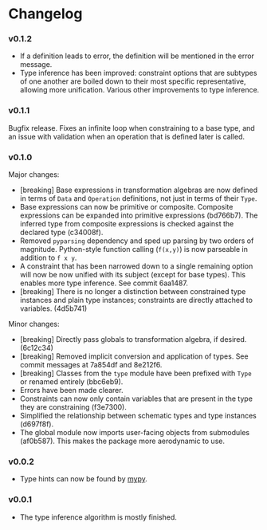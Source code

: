 # Changelog

### v0.1.2

-   If a definition leads to error, the definition will be mentioned in the 
    error message.
-   Type inference has been improved: constraint options that are subtypes of 
    one another are boiled down to their most specific representative, 
    allowing more unification. Various other improvements to type inference.

### v0.1.1

Bugfix release. Fixes an infinite loop when constraining to a base type, and 
an issue with validation when an operation that is defined later is called.

### v0.1.0

Major changes:

-   [breaking] Base expressions in transformation algebras are now defined in 
    terms of `Data` and `Operation` definitions, not just in terms of their 
    `Type`.
-   Base expressions can now be primitive or composite. Composite expressions 
    can be expanded into primitive expressions (bd766b7). The inferred type 
    from composite expressions is checked against the declared type (c34008f).
-   Removed `pyparsing` dependency and sped up parsing by two orders of 
    magnitude. Python-style function calling (`f(x,y)`) is now parseable in 
    addition to `f x y`.
-   A constraint that has been narrowed down to a single remaining option will 
    now be now unified with its subject (except for base types). This enables 
    more type inference. See commit 6aa1487.
-   [breaking] There is no longer a distinction between constrained type 
    instances and plain type instances; constraints are directly attached to 
    variables. (4d5b741)

Minor changes:

-   [breaking] Directly pass globals to transformation algebra, if desired. 
    (6c12c34)
-   [breaking] Removed implicit conversion and application of types. See 
    commit messages at 7a854df and 8e212f6.
-   [breaking] Classes from the `type` module have been prefixed with `Type` 
    or renamed entirely (bbc6eb9).
-   Errors have been made clearer.
-   Constraints can now only contain variables that are present in the type 
    they are constraining (f3e7300).
-   Simplified the relationship between schematic types and type instances 
    (d697f8f).
-   The global module now imports user-facing objects from submodules 
    (af0b587). This makes the package more aerodynamic to use.

### v0.0.2

-   Type hints can now be found by [mypy](https://mypy.readthedocs.io/).

### v0.0.1

-   The type inference algorithm is mostly finished.
